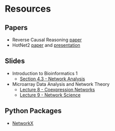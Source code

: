 # Resources

## Papers

- Reverse Causal Reasoning [paper](http://www.ncbi.nlm.nih.gov/pubmed/24266983)
- HotNet2 [paper](http://doi.org/10.1038/ng.3168) and [presentation](https://docs.google.com/presentation/d/1Jkn3CMpCMublFPLR85SW_0ZAWqxAn7L5eLtEg6Tw-Fw/edit?usp=sharing)

## Slides

- Introduction to Bioinformatics 1
  - [Section 4.3 - Network Analysis](https://github.com/cthoyt/notebooks/raw/master/bit/bi1/Bioinformatics%20Full.pdf)
- Microarray Data Analysis and Network Theory 
  - [Lecture 8 - Coexpression Networks](https://github.com/cthoyt/notebooks/raw/master/bit/mada/Lecture2015MADA08.pdf)
  - [Lecture 9 - Network Science](https://github.com/cthoyt/notebooks/raw/master/bit/mada/Lecture2015MADA09.pdf)

## Python Packages

- [NetworkX](https://networkx.readthedocs.io/en/stable/) 
